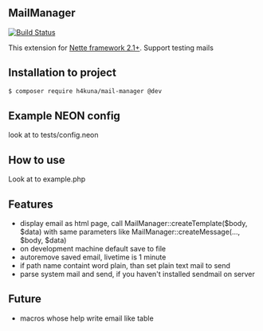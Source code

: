 MailManager
-----------
[![Build Status](https://travis-ci.org/h4kuna/exchange.png)](https://travis-ci.org/h4kuna/mail-manager)

This extension for [Nette framework 2.1+](http://nette.org/). Support testing mails

Installation to project
-----------------------
```sh
$ composer require h4kuna/mail-manager @dev
```

Example NEON config
-------------------
look at to tests/config.neon

How to use
----------
Look at to example.php

Features
--------
- display email as html page, call MailManager::createTemplate($body, $data) with same parameters like MailManager::createMessage(..., $body, $data)
- on development machine default save to file
- autoremove saved email, livetime is 1 minute
- if path name containt word plain, than set plain text mail to send
- parse system mail and send, if you haven't installed sendmail on server

Future
------
- macros whose help write email like table
